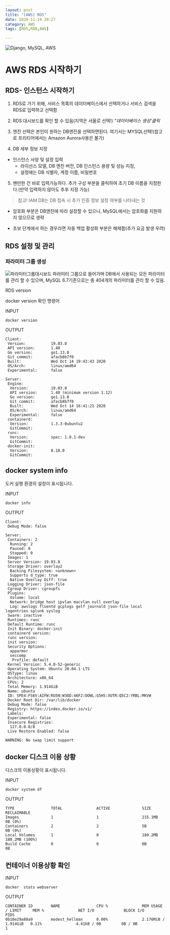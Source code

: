 ```yaml
---
layout: post
title: "[AWS] RDS"
date: 2020-11-19 20:27
category: AWS
tags: [RDS,RDB,AWS]

---
```

![Django, MySQL, AWS](https://geekylane.com/wp-content/uploads/2019/07/MYSQL-Database-on-Amazon-RDS.png)

# AWS RDS 시작하기

## RDS- 인스턴스 시작하기 

1. RDS로 가기 위해, 서비스 목록의 데이터베이스에서 선택하거나 서비스 검색을 RDS로 입력하고 선택함 

2. RDS 대시보드를 확인 할 수 있음(지역은 서울로 선택!) *"데이터베이스 생성'클릭*

3. 엔진 선택은
본인이 원하는 DB엔진을 선택하면된다. 여기서는 MYSQL선택!(참고로 프리티어에서는 Amazon Aurora사용은 불가)
4. DB 세부 정보 지정
- 인스턴스 사양 및 설정 입력
  - 라이선스 모델, DB 엔진 버전, DB 인스턴스 용량 및 성능 지정, 
  - 설정에는 DB 식별자, 계정 이름, 비밀번호

5. 왠만한 건 바로 입력가능하다. 추가 구성 부분을 클릭하여 초기 DB 이름을 지정한다.(만약 입력하지 않아도 추후 지정 가능)
> 참고! IAM DB는 DB 접속 시 추가 인증 정보 설정 여부를 나타내는 것

- 암호화 부분은 DB엔진에 따라 설정할 수 있으나, MySQL에서는 암호화를 지원하지 않으므로 생략 

- 초보 단계에서 하는 경우라면 자동 백업 활성화 부분은 해제함(추가 요금 발생 우려)


## RDS 설정 및 관리 

### 파라미터 그룹 생성
![파라미터그룹대시보드](https://user-images.githubusercontent.com/57933835/99663573-2cd69780-2aaa-11eb-9090-8bb32a1451d8.png)
파라미터 그룹으로 들어가며 DB에서 사용되는 모든 파라미터를 관리 할 수 있으며, MySQL 6.7기준으로는 총 404개의 파라미터를 관리 할 수 있음.

RDS
 version 

docker version 확인 명령어

INPUT

```text
docker version
```

OUTPUT

```text
Client:
 Version:           19.03.8
 API version:       1.40
 Go version:        go1.13.8
 Git commit:        afacb8b7f0
 Built:             Wed Oct 14 19:43:43 2020
 OS/Arch:           linux/amd64
 Experimental:      false

Server:
 Engine:
  Version:          19.03.8
  API version:      1.40 (minimum version 1.12)
  Go version:       go1.13.8
  Git commit:       afacb8b7f0
  Built:            Wed Oct 14 16:41:21 2020
  OS/Arch:          linux/amd64
  Experimental:     false
 containerd:
  Version:          1.3.3-0ubuntu2
  GitCommit:        
 runc:
  Version:          spec: 1.0.1-dev
  GitCommit:        
 docker-init:
  Version:          0.18.0
  GitCommit:
```



## docker system info 

 도커 실행 환경의 설정이 표시됩니다. 

INPUT

```text
docker info
```

OUTPUT

```text
Client:
 Debug Mode: false

Server:
 Containers: 2
  Running: 2
  Paused: 0
  Stopped: 0
 Images: 1
 Server Version: 19.03.8
 Storage Driver: overlay2
  Backing Filesystem: <unknown>
  Supports d_type: true
  Native Overlay Diff: true
 Logging Driver: json-file
 Cgroup Driver: cgroupfs
 Plugins:
  Volume: local
  Network: bridge host ipvlan macvlan null overlay
  Log: awslogs fluentd gcplogs gelf journald json-file local logentries splunk syslog
 Swarm: inactive
 Runtimes: runc
 Default Runtime: runc
 Init Binary: docker-init
 containerd version: 
 runc version: 
 init version: 
 Security Options:
  apparmor
  seccomp
   Profile: default
 Kernel Version: 5.4.0-52-generic
 Operating System: Ubuntu 20.04.1 LTS
 OSType: linux
 Architecture: x86_64
 CPUs: 2
 Total Memory: 1.914GiB
 Name: ubuntu
 ID: SPE4:FS6V:AIFW:RU5N:W3OD:46F2:OOWL:G5H5:XUTR:Q5C2:YRBL:MKVW
 Docker Root Dir: /var/lib/docker
 Debug Mode: false
 Registry: https://index.docker.io/v1/
 Labels:
 Experimental: false
 Insecure Registries:
  127.0.0.0/8
 Live Restore Enabled: false

WARNING: No swap limit support
```

## docker 디스크 이용 상황

  디스크의 이용상황이 표시됩니다. 

INPUT

```text
docker system df
```

OUTPUT

```text
TYPE                TOTAL               ACTIVE              SIZE                RECLAIMABLE
Images              1                   1                   215.1MB             0B (0%)
Containers          2                   2                   5B                  0B (0%)
Local Volumes       1                   0                   180.2MB             180.2MB (100%)
Build Cache         0                   0                   0B                  0B

```



## 컨테이너 이용상황 확인



INPUT

```text
docker  stats webserver
```

OUTPUT

```text
CONTAINER ID        NAME                CPU %               MEM USAGE / LIMIT     MEM %               NET I/O             BLOCK I/O           PIDS
0b10e29a88a9        modest_hellman      0.00%               2.176MiB / 1.914GiB   0.11%               4.41kB / 0B         0B / 0B             1
```



